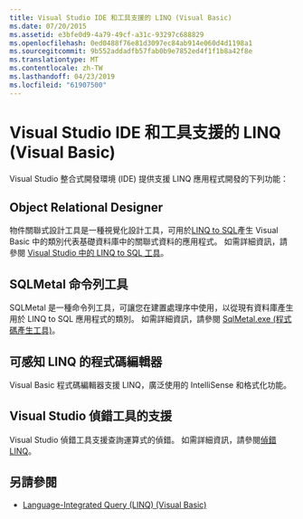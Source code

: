 ```yaml
---
title: Visual Studio IDE 和工具支援的 LINQ (Visual Basic)
ms.date: 07/20/2015
ms.assetid: e3bfe0d9-4a79-49cf-a31c-93297c688829
ms.openlocfilehash: 0ed0488f76e81d3097ec84ab914e060d4d1198a1
ms.sourcegitcommit: 9b552addadfb57fab0b9e7852ed4f1f1b8a42f8e
ms.translationtype: MT
ms.contentlocale: zh-TW
ms.lasthandoff: 04/23/2019
ms.locfileid: "61907500"
---
```

# <a name="visual-studio-ide-and-tools-support-for-linq-visual-basic"></a>Visual Studio IDE 和工具支援的 LINQ (Visual Basic)
Visual Studio 整合式開發環境 (IDE) 提供支援 LINQ 應用程式開發的下列功能：  
  
## <a name="object-relational-designer"></a>Object Relational Designer  
 物件關聯式設計工具是一種視覺化設計工具，可用於[LINQ to SQL](../../../../framework/data/adonet/sql/linq/index.md)產生 Visual Basic 中的類別代表基礎資料庫中的關聯式資料的應用程式。 如需詳細資訊，請參閱 [Visual Studio 中的 LINQ to SQL 工具](/visualstudio/data-tools/linq-to-sql-tools-in-visual-studio2)。  
  
## <a name="sqlmetal-command-line-tool"></a>SQLMetal 命令列工具  
 SQLMetal 是一種命令列工具，可讓您在建置處理序中使用，以從現有資料庫產生用於 LINQ to SQL 應用程式的類別。 如需詳細資訊，請參閱 [SqlMetal.exe (程式碼產生工具)](../../../../framework/tools/sqlmetal-exe-code-generation-tool.md)。  
  
## <a name="linq-aware-code-editor"></a>可感知 LINQ 的程式碼編輯器  
 Visual Basic 程式碼編輯器支援 LINQ，廣泛使用的 IntelliSense 和格式化功能。  
  
## <a name="visual-studio-debugger-support"></a>Visual Studio 偵錯工具的支援  
 Visual Studio 偵錯工具支援查詢運算式的偵錯。 如需詳細資訊，請參閱[偵錯 LINQ](/visualstudio/debugger/debugging-linq)。  
  
## <a name="see-also"></a>另請參閱

- [Language-Integrated Query (LINQ) (Visual Basic)](../../../../visual-basic/programming-guide/concepts/linq/index.md)
